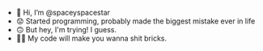 - 👋 Hi, I’m @spaceyspacestar
- 😟 Started programming, probably made the biggest mistake ever in life
- 🙃 But hey, I'm trying! I guess.
- 😵‍💫 My code will make you wanna shit bricks.

<!---
spaceyspacestar/spaceyspacestar is a ✨ special ✨ repository because its `README.md` (this file) appears on your GitHub profile.
You can click the Preview link to take a look at your changes.
--->

